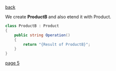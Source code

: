 [back](./page03.md)

We create **ProductB** and also etend it with Product.

```csharp
class ProductB : Product
{
    public string Operation()
    {
        return "{Result of ProductB}";
    }
}
```



[page 5](./page05.md)
